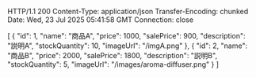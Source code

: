 HTTP/1.1 200 
Content-Type: application/json
Transfer-Encoding: chunked
Date: Wed, 23 Jul 2025 05:41:58 GMT
Connection: close

[
  {
    "id": 1,
    "name": "商品A",
    "price": 1000,
    "salePrice": 900,
    "description": "説明A",
    "stockQuantity": 10,
    "imageUrl": "/imgA.png"
  },
  {
    "id": 2,
    "name": "商品B",
    "price": 2000,
    "salePrice": 1800,
    "description": "説明B",
    "stockQuantity": 5,
    "imageUrl": "/images/aroma-diffuser.png"
  }
]